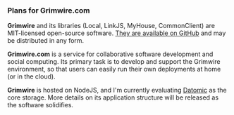 ### Plans for Grimwire.com

<strong class="label">Grimwire</strong> and its libraries (Local, LinkJS, MyHouse, CommonClient) are MIT-licensed open-source software. <a href="https://github.com/pfraze" target="_top">They are available on GitHub</a> and may be distributed in any form.

<strong class="label">Grimwire.com</strong> is a service for collaborative software development and social computing. Its primary task is to develop and support the Grimwire environment, so that users can easily run their own deployments at home (or in the cloud).

<strong class="label">Grimwire</strong> is hosted on NodeJS, and I'm currently evaluating <a href="http://datomic.com" target="_top">Datomic</a> as the core storage. More details on its application structure will be released as the software solidifies.